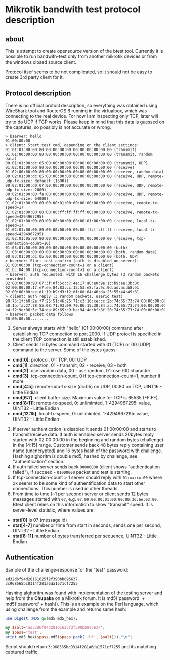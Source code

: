 # Mikrotik bandwith test protocol description
## about
This is attempt to create opensource version of the btest tool. Currently it is possible to run bandwith-test only from another mikrotik devices or from the windows closed source client. 

Protocol itsef seems to be not complicated, so it should not be easy to create 3rd party client for it.

## Protocol description
There is no official protocl description, so everything was obtained using WireShark tool and RouterOS 6 running in the virtualbox, which was connecting to the real device. For now i am inspecting only TCP, later will try to do UDP if TCP works. Please keep in mind that this data is guessed on the captures, so possibly is not accurate or wrong. 

```
> bserver: hello
01:00:00:00 
> client: Start test cmd, depending on the client settings:
01:01:01:00:00:80:00:00:00:00:00:00:00:00:00:00 (transmit)
01:01:00:00:00:80:00:00:00:00:00:00:00:00:00:00 (transmit, random data)
00:01:01:00:dc:05:00:00:00:00:00:00:00:00:00:00 (transmit, UDP)
01:02:01:00:00:80:00:00:00:00:00:00:00:00:00:00 (receive)
01:02:00:00:00:80:00:00:00:00:00:00:00:00:00:00 (receive, random data)
00:02:01:00:dc:05:00:00:00:00:00:00:00:00:00:00 (receive, UDP, remote-udp-tx-size: default (1500))
00:02:01:00:d0:07:00:00:00:00:00:00:00:00:00:00 (receive, UDP, remote-udp-tx-size: 2000)
00:02:01:00:00:fa:00:00:00:00:00:00:00:00:00:00 (receive, UDP, remote-udp-tx-size: 64000)
01:02:01:00:00:80:00:00:01:00:00:00:00:00:00:00 (receive, remote-tx-speed=1)
01:02:01:00:00:80:00:00:ff:ff:ff:ff:00:00:00:00 (receive, remote-tx-speed=4294967295)
01:02:01:00:00:80:00:00:00:00:00:00:01:00:00:00 (receive, local-tx-speed=1)
01:02:01:00:00:80:00:00:00:00:00:00:ff:ff:ff:ff (receive, local-tx-speed=4294967295)
01:02:01:0a:00:80:00:00:00:00:00:00:00:00:00:00 (receive, tcp-connection-count=10)
01:03:01:00:00:80:00:00:00:00:00:00:00:00:00:00 (both)
01:03:00:00:00:80:00:00:00:00:00:00:00:00:00:00 (both, random data)
00:03:01:00:dc:05:00:00:00:00:00:00:00:00:00:00 (both, UDP)
> bserver: Start test confirm (auth is disabled on server):
01:00:00:00 (tcp-connection-count=1 on a client)
01:bc:04:00 (tcp-connection-count>1 on a client)
> bserver: auth requested, with 16 challenge bytes (3 random packets provided)
02:00:00:00:90:67:3f:0f:5c:c7:4e:17:a0:e0:9e:1c:b9:ee:3b:0c
02:00:00:00:17:e7:ee:84:83:cc:15:53:e8:fa:9c:0d:ad:ac:b8:e1
02:00:00:00:ee:d1:19:b9:d3:f2:df:6d:04:46:da:25:55:44:49:81
> client: auth reply (3 random packets, userid test)
90:75:1f:b0:2a:f7:25:51:46:25:71:c3:16:ce:cc:2b:74:65:73:74:00:00:00:00:00:00:00:00:00:00:00:00:00:00:00:00:00:00:00:00:00:00:00:00:00:00:00:00
a0:1b:fa:27:78:55:08:71:93:09:70:86:15:30:84:ac:74:65:73:74:00:00:00:00:00:00:00:00:00:00:00:00:00:00:00:00:00:00:00:00:00:00:00:00:00:00:00:00
b4:f2:9e:06:5e:74:da:89:65:c9:be:94:4d:bf:8f:20:74:65:73:74:00:00:00:00:00:00:00:00:00:00:00:00:00:00:00:00:00:00:00:00:00:00:00:00:00:00:00:00
> bserver: packet data follows
00:00:00:00........
```
1. Server always starts with "hello" (01:00:00:00) command after establishing TCP connection to port 2000. If UDP protocl is specified in the client TCP connection is still established.
2. Client sends 16 bytes command started with 01 (TCP) or 00 (UDP) command to the server. Some of the bytes guess:
 - **cmd[0]**: protocol, 01: TCP, 00: UDP
 - **cmd[1]**: direction, 01 - transmit, 02 - receive, 03 - both
 - **cmd[2]**: use random data, 00 - use random, 01: use \00 character
 - **cmd[3]**: tcp-connection-count, 0 if tcp-connection-count=1, number if more
 - **cmd[4:5]**: remote-udp-tx-size (dc:05) on UDP, 00:80 on TCP, UINT16 - Little Endian
 - **cmd[6:7]**: client buffer size. Maximum value for TCP is 65535 (FF:FF).
 - **cmd[8:11]**: remote-tx-speed, 0: unlimimted, 1-4294967295: value, UINT32 - Little Endian
 - **cmd[12:15]**: local-tx-speed, 0: unlimimted, 1-4294967295: value, UINT32 - Little Endian
3. If server authentication is disabled it sends 01:00:00:00 and starts to transmit/recieve data. 
If auth is enabled server sends 20bytes reply started with 02:00:00:00 in the beginning and random bytes (challenge) in the [4:15] range.
Customer sends back 48 bytes reply containing user name (unencrypted) and 16 bytes hash of the password with challenge. Hashing alghoritm is double md5, hashed by challenge, see "authentication" section.
4. If auth failed server sends back `00000000` (client shows "authentication failed"), if succeed - `01000000` packet and test is starting.
5. If tcp-connection-count > 1 server should reply with `01:xx:xx:00` where xx seems to be some kind of authentification data to start other connections. This number is used in other threads. 
6. From time to time (~1 per second) server or client sends 12 bytes messages started with `07`, e.g. `07:00:00:00:01:00:00:00:36:6e:03:00`. Btest client relies on this information to show "transmit" speed.  It is server-level statistic, where values are:
  - **stat[0]** is 07 (message id)
  - **stat[4-7]**  number or time from start in seconds, sends one per second, UINT32 - Little Endian
  - **stat[8-11]** number of bytes transferred per sequence, UINT32 - Little Endian
 
## Authentication
Sample of the challenge-response for the "test" password:
```
ad32d6f94d28161625f2f390bb895637
3c968565bc0314f281a6da1571cf7255
```

Hashing alghoritm was found with implementation of the testing server and help from the **Chupaka** on a Mikrotik forum. It is 
md5('password' + md5('password' + hash)). This is an example on the Perl
language, which using challenge from the example and returns same hash:

```perl
use Digest::MD5 qw(md5 md5_hex);

my $salt='ad32d6f94d28161625f2f390bb895637';
my $pass='test';
print md5_hex($pass.md5($pass.pack( 'H*', $salt)))."\n";
```
Script should return `3c968565bc0314f281a6da1571cf7255` and its matching captured traffic. 
